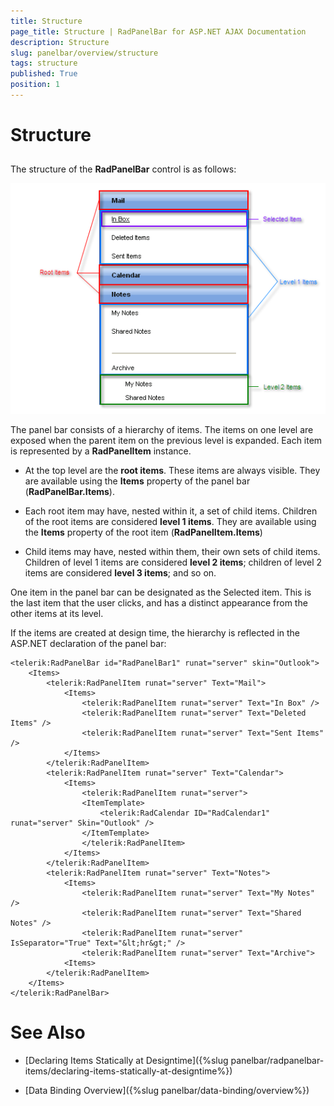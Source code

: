 ```yaml
---
title: Structure
page_title: Structure | RadPanelBar for ASP.NET AJAX Documentation
description: Structure
slug: panelbar/overview/structure
tags: structure
published: True
position: 1
---
```


# Structure



## 

The structure of the **RadPanelBar** control is as follows:

![PanelBar Structure](images/panelbar_structure.png)

The panel bar consists of a hierarchy of items. The items on one level are exposed when the parent item on the previous level is expanded. Each item is represented by a **RadPanelItem** instance.

* At the top level are the **root items**. These items are always visible. They are available using the **Items** property of the panel bar (**RadPanelBar.Items**).

* Each root item may have, nested within it, a set of child items. Children of the root items are considered **level 1 items**. They are available using the **Items** property of the root item (**RadPanelItem.Items**)

* Child items may have, nested within them, their own sets of child items. Children of level 1 items are considered **level 2 items**; children of level 2 items are considered **level 3 items**; and so on.

One item in the panel bar can be designated as the Selected item. This is the last item that the user clicks, and has a distinct appearance from the other items at its level.

If the items are created at design time, the hierarchy is reflected in the ASP.NET declaration of the panel bar:

````ASPNET
<telerik:RadPanelBar id="RadPanelBar1" runat="server" skin="Outlook">  
	<Items>    
		<telerik:RadPanelItem runat="server" Text="Mail">      
			<Items>       
				<telerik:RadPanelItem runat="server" Text="In Box" />        
				<telerik:RadPanelItem runat="server" Text="Deleted Items" />        
				<telerik:RadPanelItem runat="server" Text="Sent Items" />      
			</Items>   
		</telerik:RadPanelItem>   
		<telerik:RadPanelItem runat="server" Text="Calendar">      
			<Items>        
				<telerik:RadPanelItem runat="server">          
				<ItemTemplate>            
					<telerik:RadCalendar ID="RadCalendar1" runat="server" Skin="Outlook" />          
				</ItemTemplate>        
				</telerik:RadPanelItem>      
			</Items>   
		</telerik:RadPanelItem>  
		<telerik:RadPanelItem runat="server" Text="Notes">      
			<Items>         
				<telerik:RadPanelItem runat="server" Text="My Notes" />         
				<telerik:RadPanelItem runat="server" Text="Shared Notes" />         
				<telerik:RadPanelItem runat="server" IsSeparator="True" Text="&lt;hr&gt;" />         
				<telerik:RadPanelItem runat="server" Text="Archive">           
			<Items>                    
		</telerik:RadPanelItem>       
	</Items>
</telerik:RadPanelBar>
````



# See Also

 * [Declaring Items Statically at Designtime]({%slug panelbar/radpanelbar-items/declaring-items-statically-at-designtime%})

 * [Data Binding Overview]({%slug panelbar/data-binding/overview%})

